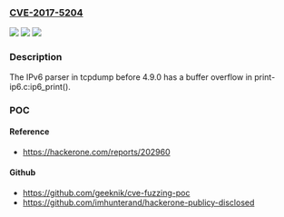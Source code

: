 ### [CVE-2017-5204](https://cve.mitre.org/cgi-bin/cvename.cgi?name=CVE-2017-5204)
![](https://img.shields.io/static/v1?label=Product&message=n%2Fa&color=blue)
![](https://img.shields.io/static/v1?label=Version&message=n%2Fa&color=blue)
![](https://img.shields.io/static/v1?label=Vulnerability&message=n%2Fa&color=brighgreen)

### Description

The IPv6 parser in tcpdump before 4.9.0 has a buffer overflow in print-ip6.c:ip6_print().

### POC

#### Reference
- https://hackerone.com/reports/202960

#### Github
- https://github.com/geeknik/cve-fuzzing-poc
- https://github.com/imhunterand/hackerone-publicy-disclosed

